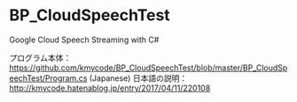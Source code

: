 # BP_CloudSpeechTest
Google Cloud Speech Streaming with C#

プログラム本体：https://github.com/kmycode/BP_CloudSpeechTest/blob/master/BP_CloudSpeechTest/Program.cs
(Japanese) 日本語の説明：http://kmycode.hatenablog.jp/entry/2017/04/11/220108

